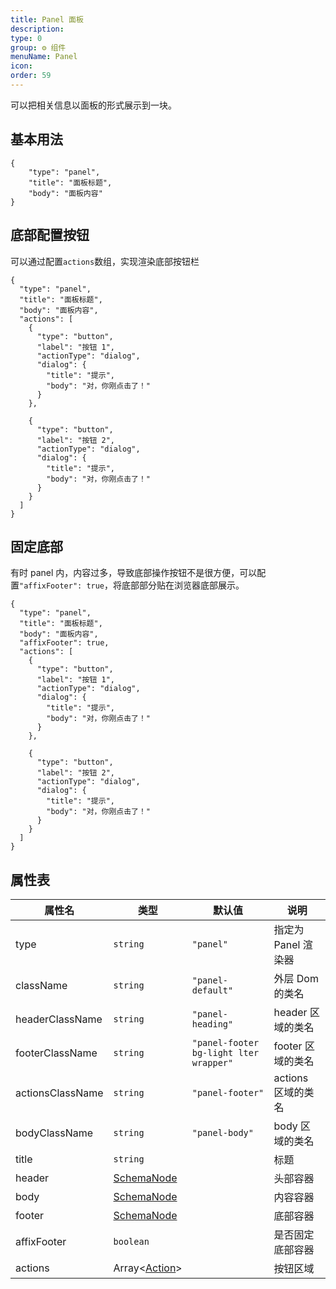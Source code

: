 ```yaml
---
title: Panel 面板
description:
type: 0
group: ⚙ 组件
menuName: Panel
icon:
order: 59
---
```


可以把相关信息以面板的形式展示到一块。

## 基本用法

```schema: scope="body"
{
    "type": "panel",
    "title": "面板标题",
    "body": "面板内容"
}
```

## 底部配置按钮

可以通过配置`actions`数组，实现渲染底部按钮栏

```schema: scope="body"
{
  "type": "panel",
  "title": "面板标题",
  "body": "面板内容",
  "actions": [
    {
      "type": "button",
      "label": "按钮 1",
      "actionType": "dialog",
      "dialog": {
        "title": "提示",
        "body": "对，你刚点击了！"
      }
    },

    {
      "type": "button",
      "label": "按钮 2",
      "actionType": "dialog",
      "dialog": {
        "title": "提示",
        "body": "对，你刚点击了！"
      }
    }
  ]
}
```

## 固定底部

有时 panel 内，内容过多，导致底部操作按钮不是很方便，可以配置`"affixFooter": true`，将底部部分贴在浏览器底部展示。

```schema: scope="body"
{
  "type": "panel",
  "title": "面板标题",
  "body": "面板内容",
  "affixFooter": true,
  "actions": [
    {
      "type": "button",
      "label": "按钮 1",
      "actionType": "dialog",
      "dialog": {
        "title": "提示",
        "body": "对，你刚点击了！"
      }
    },

    {
      "type": "button",
      "label": "按钮 2",
      "actionType": "dialog",
      "dialog": {
        "title": "提示",
        "body": "对，你刚点击了！"
      }
    }
  ]
}
```

## 属性表

| 属性名           | 类型                                      | 默认值                                 | 说明                |
| ---------------- | ----------------------------------------- | -------------------------------------- | ------------------- |
| type             | `string`                                  | `"panel"`                              | 指定为 Panel 渲染器 |
| className        | `string`                                  | `"panel-default"`                      | 外层 Dom 的类名     |
| headerClassName  | `string`                                  | `"panel-heading"`                      | header 区域的类名   |
| footerClassName  | `string`                                  | `"panel-footer bg-light lter wrapper"` | footer 区域的类名   |
| actionsClassName | `string`                                  | `"panel-footer"`                       | actions 区域的类名  |
| bodyClassName    | `string`                                  | `"panel-body"`                         | body 区域的类名     |
| title            | `string`                                  |                                        | 标题                |
| header           | [SchemaNode](../../docs/types/schemanode) |                                        | 头部容器            |
| body             | [SchemaNode](../../docs/types/schemanode) |                                        | 内容容器            |
| footer           | [SchemaNode](../../docs/types/schemanode) |                                        | 底部容器            |
| affixFooter      | `boolean`                                 |                                        | 是否固定底部容器    |
| actions          | Array<[Action](./action)>                 |                                        | 按钮区域            |
